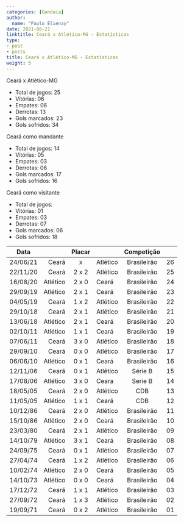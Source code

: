 ```yaml
---
categories: [Gandaia]
author:
  name: "Paulo Elienay"
date: 2021-06-21
linktitle: Ceará x Atlético-MG - Estatísticas
type:
- post
- posts
title: Ceará x Atlético-MG - Estatísticas
weight: 5
---
```

Ceará x Atlético-MG
* Total de jogos: 25
* Vitórias: 06
* Empates: 06
* Derrotas: 13
* Gols marcados: 23
* Gols sofridos: 34

Ceará como mandante
- Total de jogos: 14
- Vitórias: 05
- Empates: 03
- Derrotas: 06
- Gols marcados: 17
- Gols sofridos: 16

Ceará como visitante
- Total de jogos: 
- Vitórias: 01
- Empates: 03
- Derrotas: 07
- Gols marcados: 06
- Gols sofridos: 18

| Data     |          | Placar  |          | Competição  |       |
| :---:    | ---:     | :---:   | :---     | :---:       | :---: |
| 24/06/21 |    Ceará |    x    | Atlético | Brasileirão | 26    |
| 22/11/20 |    Ceará |  2 x 2  | Atlético | Brasileirão | 25    |
| 16/08/20 | Atlético |  2 x 0  | Ceará    | Brasileirão | 24    |
| 29/09/19 | Atlético |  2 x 1  | Ceará    | Brasileirão | 23    |
| 04/05/19 |    Ceará |  1 x 2  | Atlético | Brasileirão | 22    |
| 29/10/18 |    Ceará |  2 x 1  | Atlético | Brasileirão | 21    |
| 13/06/18 | Atlético |  2 x 1  | Ceará    | Brasileirão | 20    |
| 02/10/11 | Atlético |  1 x 1  | Ceará    | Brasileirão | 19    |
| 07/06/11 |    Ceará |  3 x 0  | Atlético | Brasileirão | 18    |
| 29/09/10 |    Ceará |  0 x 0  | Atlético | Brasileirão | 17    |
| 06/06/10 | Atlético |  0 x 1  | Ceará    | Brasileirão | 16    |
| 12/11/06 |    Ceará |  0 x 1  | Atlético | Série B     | 15    |
| 17/08/06 | Atlético |  3 x 0  | Ceara    | Serie B     | 14    |
| 18/05/05 |    Ceará |  2 x 0  | Atlético | CDB         | 13    |
| 11/05/05 | Atlético |  1 x 1  | Ceará    | CDB         | 12    |
| 10/12/86 |    Ceará |  2 x 0  | Atlético | Brasileirão | 11    |
| 15/10/86 | Atlético |  2 x 0  | Ceará    | Brasileirão | 10    |
| 23/03/80 |    Ceará |  2 x 1  | Atlético | Brasileirão | 09    |
| 14/10/79 | Atlético |  3 x 1  | Ceará    | Brasileirão | 08    |
| 24/09/75 |    Ceará |  0 x 1  | Atlético | Brasileirão | 07    |
| 27/04/74 |    Ceará |  1 x 2  | Atlético | Brasileirão | 06    |
| 10/02/74 | Atlético |  2 x 0  | Ceará    | Brasileirão | 05    |
| 14/10/73 | Atlético |  0 x 0  | Ceará    | Brasileirão | 04    |
| 17/12/72 |    Ceará |  1 x 1  | Atlético | Brasileirão | 03    |
| 27/09/72 |    Ceará |  1 x 3  | Atlético | Brasileirão | 02    |
| 19/09/71 |    Ceará |  0 x 2  | Atlético | Brasileirão | 01    |
